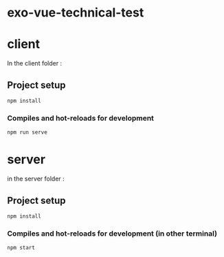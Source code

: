 # exo-vue-technical-test

# client
In the client folder :
## Project setup
```
npm install
```

### Compiles and hot-reloads for development
```
npm run serve
```
# server
in the server folder :
## Project setup
```
npm install
```
### Compiles and hot-reloads for development (in other terminal)
```
npm start
```
